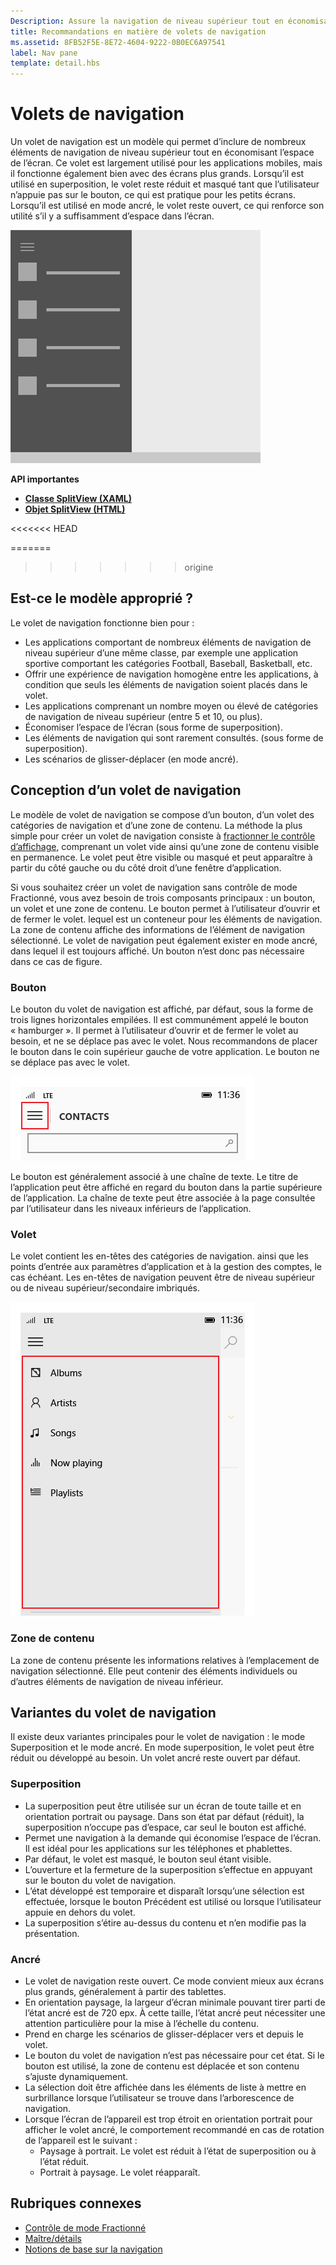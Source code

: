 ```yaml
---
Description: Assure la navigation de niveau supérieur tout en économisant l’espace de l’écran.
title: Recommandations en matière de volets de navigation
ms.assetid: 8FB52F5E-8E72-4604-9222-0B0EC6A97541
label: Nav pane
template: detail.hbs
---
```


Volets de navigation
=============================================================================================
Un volet de navigation est un modèle qui permet d’inclure de nombreux éléments de navigation de niveau supérieur tout en économisant l’espace de l’écran. Ce volet est largement utilisé pour les applications mobiles, mais il fonctionne également bien avec des écrans plus grands. Lorsqu’il est utilisé en superposition, le volet reste réduit et masqué tant que l’utilisateur n’appuie pas sur le bouton, ce qui est pratique pour les petits écrans. Lorsqu’il est utilisé en mode ancré, le volet reste ouvert, ce qui renforce son utilité s’il y a suffisamment d’espace dans l’écran.

![Exemple d’un volet de navigation](images/NAV_PANE_EXAMPLE.png)

<span class="sidebar_heading" style="font-weight: bold;">API importantes</span>

-   [**Classe SplitView (XAML)**](https://msdn.microsoft.com/library/windows/apps/dn864360)
-   [**Objet SplitView (HTML)**](https://msdn.microsoft.com/library/windows/apps/dn919970)

<<<<<<< HEAD

=======

>>>>>>> origine

<span id="Is_this_the_right_pattern_"> </span> <span id="is_this_the_right_pattern_"> </span> <span id="IS_THIS_THE_RIGHT_PATTERN_"> </span>Est-ce le modèle approprié ?
-----------------------------------------------------------------------------------------------------------------------------------------------------------------

Le volet de navigation fonctionne bien pour :

-   Les applications comportant de nombreux éléments de navigation de niveau supérieur d’une même classe, par exemple une application sportive comportant les catégories Football, Baseball, Basketball, etc.
-   Offrir une expérience de navigation homogène entre les applications, à condition que seuls les éléments de navigation soient placés dans le volet.
-   Les applications comprenant un nombre moyen ou élevé de catégories de navigation de niveau supérieur (entre 5 et 10, ou plus).
-   Économiser l’espace de l’écran (sous forme de superposition).
-   Les éléments de navigation qui sont rarement consultés. (sous forme de superposition).
-   Les scénarios de glisser-déplacer (en mode ancré).

<span id="Building_a_nav_pane"> </span> <span id="building_a_nav_pane"> </span> <span id="BUILDING_A_NAV_PANE"> </span>Conception d’un volet de navigation
-------------------------------------------------------------------------------------------------------------------------------------

Le modèle de volet de navigation se compose d’un bouton, d’un volet des catégories de navigation et d’une zone de contenu. La méthode la plus simple pour créer un volet de navigation consiste à [fractionner le contrôle d’affichage](split-view.md), comprenant un volet vide ainsi qu’une zone de contenu visible en permanence. Le volet peut être visible ou masqué et peut apparaître à partir du côté gauche ou du côté droit d’une fenêtre d’application.

Si vous souhaitez créer un volet de navigation sans contrôle de mode Fractionné, vous avez besoin de trois composants principaux : un bouton, un volet et une zone de contenu. Le bouton permet à l’utilisateur d’ouvrir et de fermer le volet. lequel est un conteneur pour les éléments de navigation. La zone de contenu affiche des informations de l’élément de navigation sélectionné. Le volet de navigation peut également exister en mode ancré, dans lequel il est toujours affiché. Un bouton n’est donc pas nécessaire dans ce cas de figure.

### <span id="Button"> </span> <span id="button"> </span> <span id="BUTTON"> </span>Bouton

Le bouton du volet de navigation est affiché, par défaut, sous la forme de trois lignes horizontales empilées. Il est communément appelé le bouton « hamburger ». Il permet à l’utilisateur d’ouvrir et de fermer le volet au besoin, et ne se déplace pas avec le volet. Nous recommandons de placer le bouton dans le coin supérieur gauche de votre application. Le bouton ne se déplace pas avec le volet.

![Exemple de bouton du volet de navigation](images/NAVPANE_BUTTONONLY.png)

Le bouton est généralement associé à une chaîne de texte. Le titre de l’application peut être affiché en regard du bouton dans la partie supérieure de l’application. La chaîne de texte peut être associée à la page consultée par l’utilisateur dans les niveaux inférieurs de l’application.

### <span id="Pane"> </span> <span id="pane"> </span> <span id="PANE"> </span>Volet

Le volet contient les en-têtes des catégories de navigation. ainsi que les points d’entrée aux paramètres d’application et à la gestion des comptes, le cas échéant. Les en-têtes de navigation peuvent être de niveau supérieur ou de niveau supérieur/secondaire imbriqués.

![Exemple de surface du volet de navigation](images/NAVPANE_PANE.png)

### <span id="Content_area"> </span> <span id="content_area"> </span> <span id="CONTENT_AREA"> </span>Zone de contenu

La zone de contenu présente les informations relatives à l’emplacement de navigation sélectionné. Elle peut contenir des éléments individuels ou d’autres éléments de navigation de niveau inférieur.

<span id="Nav_pane_variations"> </span> <span id="nav_pane_variations"> </span> <span id="NAV_PANE_VARIATIONS"> </span>Variantes du volet de navigation
-------------------------------------------------------------------------------------------------------------------------------------

Il existe deux variantes principales pour le volet de navigation : le mode Superposition et le mode ancré. En mode superposition, le volet peut être réduit ou développé au besoin. Un volet ancré reste ouvert par défaut.

### <span id="Overlay"> </span> <span id="overlay"> </span> <span id="OVERLAY"> </span>Superposition

-   La superposition peut être utilisée sur un écran de toute taille et en orientation portrait ou paysage. Dans son état par défaut (réduit), la superposition n’occupe pas d’espace, car seul le bouton est affiché.
-   Permet une navigation à la demande qui économise l’espace de l’écran. Il est idéal pour les applications sur les téléphones et phablettes.
-   Par défaut, le volet est masqué, le bouton seul étant visible.
-   L’ouverture et la fermeture de la superposition s’effectue en appuyant sur le bouton du volet de navigation.
-   L’état développé est temporaire et disparaît lorsqu’une sélection est effectuée, lorsque le bouton Précédent est utilisé ou lorsque l’utilisateur appuie en dehors du volet.
-   La superposition s’étire au-dessus du contenu et n’en modifie pas la présentation.

### <span id="Docked"> </span> <span id="docked"> </span> <span id="DOCKED"> </span>Ancré

-   Le volet de navigation reste ouvert. Ce mode convient mieux aux écrans plus grands, généralement à partir des tablettes.
-   En orientation paysage, la largeur d’écran minimale pouvant tirer parti de l’état ancré est de 720 epx. À cette taille, l’état ancré peut nécessiter une attention particulière pour la mise à l’échelle du contenu.
-   Prend en charge les scénarios de glisser-déplacer vers et depuis le volet.
-   Le bouton du volet de navigation n’est pas nécessaire pour cet état. Si le bouton est utilisé, la zone de contenu est déplacée et son contenu s’ajuste dynamiquement.
-   La sélection doit être affichée dans les éléments de liste à mettre en surbrillance lorsque l’utilisateur se trouve dans l’arborescence de navigation.
-   Lorsque l’écran de l’appareil est trop étroit en orientation portrait pour afficher le volet ancré, le comportement recommandé en cas de rotation de l’appareil est le suivant :
    -   Paysage à portrait. Le volet est réduit à l’état de superposition ou à l’état réduit.
    -   Portrait à paysage. Le volet réapparaît.

<span id="related_topics"> </span>Rubriques connexes
-----------------------------------------------

* [Contrôle de mode Fractionné](split-view.md)
* [Maître/détails](master-details.md)
* [Notions de base sur la navigation](https://msdn.microsoft.com/library/windows/apps/dn958438)
 

 


<!--HONumber=Mar16_HO4-->


